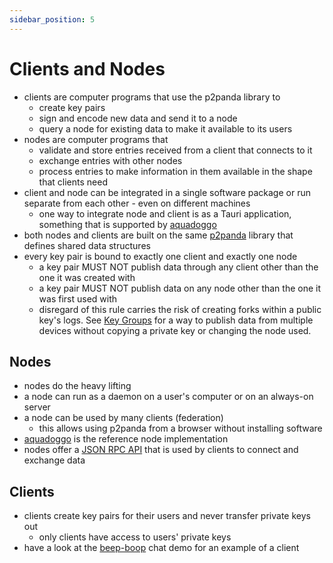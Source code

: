 ```yaml
---
sidebar_position: 5
---
```


# Clients and Nodes

- clients are computer programs that use the p2panda library to
  - create key pairs
  - sign and encode new data and send it to a node
  - query a node for existing data to make it available to its users
- nodes are computer programs that
  - validate and store entries received from a client that connects to it
  - exchange entries with other nodes
  - process entries to make information in them available in the shape that clients need
- client and node can be integrated in a single software package or run separate from each other - even on different machines
  - one way to integrate node and client is as a Tauri application, something that is supported by [aquadoggo][aquadoggo]
- both nodes and clients are built on the same [p2panda][p2panda] library that defines shared data structures
- every key pair is bound to exactly one client and exactly one node
  - a key pair MUST NOT publish data through any client other than the one it was created with
  - a key pair MUST NOT publish data on any node other than the one it was first used with
  - disregard of this rule carries the risk of creating forks within a public key's logs. See [Key Groups][key_groups] for a way to publish data from multiple devices without copying a private key or changing the node used.

## Nodes

- nodes do the heavy lifting
- a node can run as a daemon on a user's computer or on an always-on server
- a node can be used by many clients (federation)
  - this allows using p2panda from a browser without installing software
- [aquadoggo][aquadoggo] is the reference node implementation
- nodes offer a [JSON RPC API][queries] that is used by clients to connect and exchange data

## Clients

- clients create key pairs for their users and never transfer private keys out
  - only clients have access to users' private keys
- have a look at the [beep-boop][beep_boop] chat demo for an example of a client

[aquadoggo]: https://github.com/p2panda/aquadoggo
[p2panda]: https://github.com/p2panda/p2panda
[beep_boop]: https://github.com/p2panda/beep-boop
[key_groups]: /docs/collaboration/key-groups
[queries]: /docs/organising-data/queries
